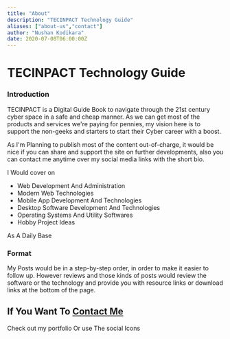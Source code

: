 ```yaml
---
title: "About"
description: "TECINPACT Technology Guide"
aliases: ["about-us","contact"]
author: "Nushan Kodikara"
date: 2020-07-08T06:00:00Z
---
```


# TECINPACT Technology Guide

### Introduction

TECINPACT is a Digital Guide Book to navigate through the 21st century cyber space in a safe and cheap manner. As we can get most of the products and services we're paying for pennies, my vision here is to support the non-geeks and starters to start their Cyber career with a boost.

As I'm Planning to publish most of the content out-of-charge, it would be nice if you can share and support the site on further developments, also you can contact me anytime over my social media links with the short bio.

I Would cover on

* Web Development And Administration
* Modern Web Technologies
* Mobile App Development And Technologies
* Desktop Software Development And Technologies
* Operating Systems And Utility Softwares
* Hobby Project Ideas

As A Daily Base

### Format

My Posts would be in a step-by-step order, in order to make it easier to follow up. However reviews and those kinds of posts would review the software or the technology and provide you with resource links or download links at the bottom of the page.

## If You Want To [Contact Me](/portfolio/)

Check out my portfolio Or use The social Icons